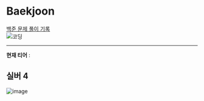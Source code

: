 # Baekjoon
[백준 문제 풀이 기록](https://www.acmicpc.net/user/sb3129256)
<br>
![코딩](https://github.com/suzzang2/Baekjoon/assets/134358849/48361db8-93a6-4302-8904-4b529c644bc6)

---
**현재 티어** : <h2> 실버 4 </h2>

![image](https://github.com/suzzang2/Baekjoon/assets/134358849/4a817648-7e1c-4e2f-8833-3ab922091985)
